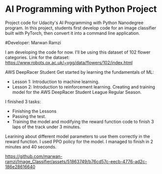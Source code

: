 # AI Programming with Python Project

Project code for Udacity's AI Programming with Python Nanodegree program. In this project, students first develop code for an image classifier built with PyTorch, then convert it into a command line application.

#Developer: Marwan Ramzi

I am developing the code for now. I'll be using this dataset of 102 flower categories.
Link for the dataset: https://www.robots.ox.ac.uk/~vgg/data/flowers/102/index.html

AWS DeepRacer Student
Get started by learning the fundamentals of ML:
- Lesson 1: Introduction to machine learning.
- Lesson 2: Introduction to reinforcement learning.
Creating and training model for the AWS DeepRacer Student League Regular Season.

I finished 3 tasks:
- Finishing the Lessons
- Passing the test.
- Training the model and modifying the reward function code to finish 3 laps of the track under 3 minutes.

Learining about different model parameters to use them correctly in the reward function.
I used PPO policy for the model.
I managed to finish in 2 minutes and 40 seconds.

https://github.com/marwan-ramzi/Image_Classifier/assets/51863749/b76cd57c-eecb-4776-ad2c-186e28616640

